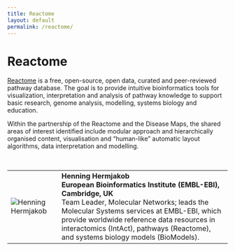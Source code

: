 ```yaml
---
title: Reactome
layout: default
permalink: /reactome/
---
```


# Reactome

[Reactome](https://reactome.org/) is a free, open-source, open data, curated and peer-reviewed pathway database. The goal is to provide intuitive bioinformatics tools for visualization, interpretation and analysis of pathway knowledge to support basic research, genome analysis, modelling, systems biology and education.  

Within the partnership of the Reactome and the Disease Maps, the shared areas of interest identified include modular approach and hierarchically organised content, visualisation and “human-like” automatic layout algorithms, data interpretation and modelling.  

<br>

<table>
<tr>
<td style="width: 100px;"><img src="../images/team/HenningHermjakob.jpg" alt="Henning Hermjakob" /></td>
<td><strong>Henning Hermjakob</strong><br />
<strong>European Bioinformatics Institute (EMBL-EBI), Cambridge, UK</strong><br />
Team Leader, Molecular Networks; leads the Molecular Systems services at EMBL-EBI, which provide worldwide reference data resources in interactomics (IntAct), pathways (Reactome), and systems biology models (BioModels).</td>
</tr>

